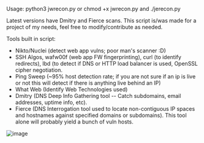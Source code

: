 Usage: python3 jwrecon.py 
or
chmod +x jwrecon.py and ./jerecon.py

Latest versions have Dmitry and Fierce scans.  This script is/was made for a project of my needs, feel free to modify/contribute as needed.

Tools built in script:
- Nikto/Nuclei (detect web app vulns; poor man's scanner :D)
- SSH Algos, wafw00f (web app FW fingerprinting), curl (to identify redirects), lbd (to detect if DNS or HTTP load balancer is used, OpenSSL cipher negotiation.
- Ping Sweep (~95% host detection rate; if you are not sure if an ip is live or not this will detect if there is anything live behind an IP)
- What Web (Identify Web Technologies used)
- Dmitry (DNS  Deep Info Gathering tool -- Catch subdomains, email addresses, uptime info, etc).
- Fierce (DNS Interrogation tool used to locate non-contiguous IP spaces and hostnames against specified domains or subdomains).  This tool alone will probably yield a bunch of vuln hosts.

![image](https://github.com/user-attachments/assets/bc0a4408-2132-4650-90de-8b5dd5d917d9)
